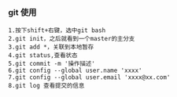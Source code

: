 ### git 使用
	1.按下shift+右键，选中git bash
	2.git init，之后就看到一个master的主分支
	3.git add *，关联到本地暂存
	4.git status,查看状态
	5.git commit -m '操作描述'
	6.git config --global user.name 'xxxx'
	7.git config --global user.email 'xxxx@xx.com'
	8.git log 查看提交的信息